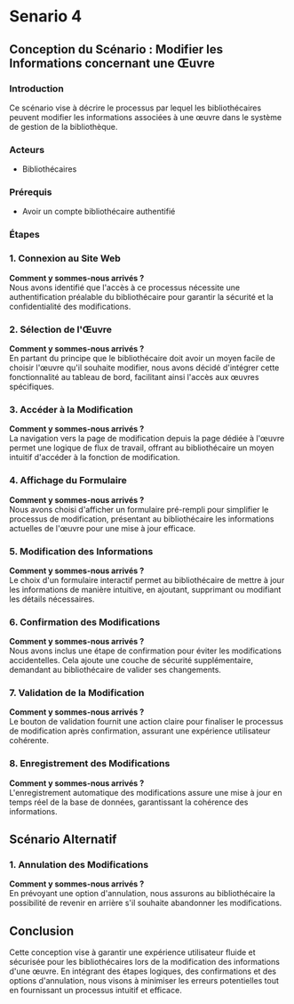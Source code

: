 # Senario 4

## Conception du Scénario : Modifier les Informations concernant une Œuvre

### Introduction
Ce scénario vise à décrire le processus par lequel les bibliothécaires peuvent modifier les informations associées à une œuvre dans le système de gestion de la bibliothèque.

### Acteurs
- Bibliothécaires

### Prérequis
- Avoir un compte bibliothécaire authentifié

### Étapes

### 1. Connexion au Site Web
**Comment y sommes-nous arrivés ?**  
Nous avons identifié que l'accès à ce processus nécessite une authentification préalable du bibliothécaire pour garantir la sécurité et la confidentialité des modifications.

### 2. Sélection de l'Œuvre
**Comment y sommes-nous arrivés ?**  
En partant du principe que le bibliothécaire doit avoir un moyen facile de choisir l'œuvre qu'il souhaite modifier, nous avons décidé d'intégrer cette fonctionnalité au tableau de bord, facilitant ainsi l'accès aux œuvres spécifiques.

### 3. Accéder à la Modification
**Comment y sommes-nous arrivés ?**  
La navigation vers la page de modification depuis la page dédiée à l'œuvre permet une logique de flux de travail, offrant au bibliothécaire un moyen intuitif d'accéder à la fonction de modification.

### 4. Affichage du Formulaire
**Comment y sommes-nous arrivés ?**  
Nous avons choisi d'afficher un formulaire pré-rempli pour simplifier le processus de modification, présentant au bibliothécaire les informations actuelles de l'œuvre pour une mise à jour efficace.

### 5. Modification des Informations
**Comment y sommes-nous arrivés ?**  
Le choix d'un formulaire interactif permet au bibliothécaire de mettre à jour les informations de manière intuitive, en ajoutant, supprimant ou modifiant les détails nécessaires.

### 6. Confirmation des Modifications
**Comment y sommes-nous arrivés ?**  
Nous avons inclus une étape de confirmation pour éviter les modifications accidentelles. Cela ajoute une couche de sécurité supplémentaire, demandant au bibliothécaire de valider ses changements.

### 7. Validation de la Modification
**Comment y sommes-nous arrivés ?**  
Le bouton de validation fournit une action claire pour finaliser le processus de modification après confirmation, assurant une expérience utilisateur cohérente.

### 8. Enregistrement des Modifications
**Comment y sommes-nous arrivés ?**  
L'enregistrement automatique des modifications assure une mise à jour en temps réel de la base de données, garantissant la cohérence des informations.

## Scénario Alternatif

### 1. Annulation des Modifications
**Comment y sommes-nous arrivés ?**  
En prévoyant une option d'annulation, nous assurons au bibliothécaire la possibilité de revenir en arrière s'il souhaite abandonner les modifications.

## Conclusion
Cette conception vise à garantir une expérience utilisateur fluide et sécurisée pour les bibliothécaires lors de la modification des informations d'une œuvre. En intégrant des étapes logiques, des confirmations et des options d'annulation, nous visons à minimiser les erreurs potentielles tout en fournissant un processus intuitif et efficace.

